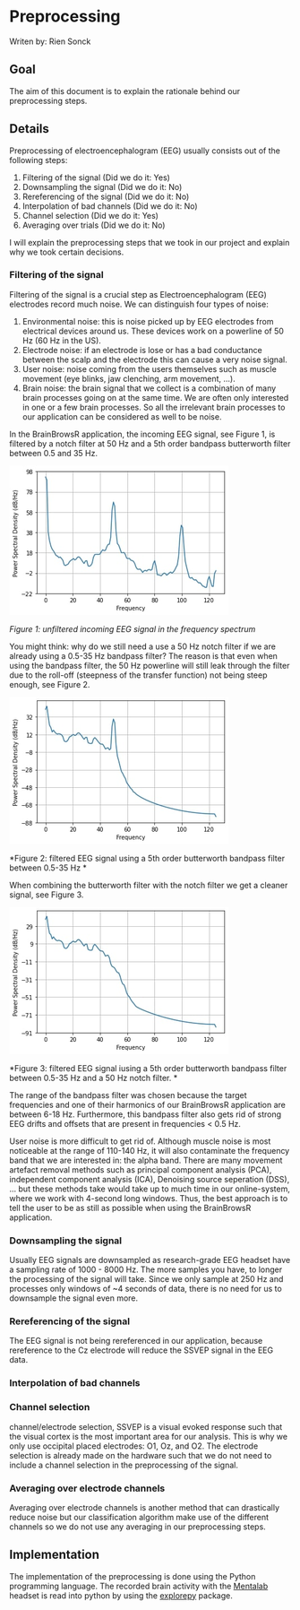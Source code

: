 # Preprocessing

Writen by: Rien Sonck

## Goal

The aim of this document is to explain the rationale behind our preprocessing steps.

## Details

Preprocessing of electroencephalogram (EEG) usually consists out of the following steps: 
1) Filtering of the signal (Did we do it: Yes)
2) Downsampling the signal (Did we do it: No)
3) Rereferencing of the signal (Did we do it: No)
4) Interpolation of bad channels (Did we do it: No)
5) Channel selection (Did we do it: Yes)
6) Averaging over trials (Did we do it: No)

I will explain the preprocessing steps that we took in our project and explain why we took certain decisions. 

### Filtering of the signal 
Filtering of the signal is a crucial step as Electroencephalogram (EEG) electrodes record much noise. We can distinguish four types of noise: 
1) Environmental noise: this is noise picked up by EEG electrodes from electrical devices around us. These devices work on a powerline of 50 Hz (60 Hz in the US).
2) Electrode noise: if an electrode is lose or has a bad conductance between the scalp and the electrode this can cause a very noise signal. 
3) User noise: noise coming from the users themselves such as muscle movement (eye blinks, jaw clenching, arm movement, ...). 
4) Brain noise: the brain signal that we collect is a combination of many brain processes going on at the same time. We are often only interested in one or a few brain processes. So all the irrelevant brain processes to our application can be considered as well to be noise. 

In the BrainBrowsR application, the incoming EEG signal, see Figure 1, is filtered by a notch filter at 50 Hz and a 5th order bandpass butterworth filter between 0.5 and 35 Hz.

![alt text](./images/unfiltered_signal.jpg)

*Figure 1: unfiltered incoming EEG signal in the frequency spectrum*

You might think: why do we still need a use a 50 Hz notch filter if we are already using a 0.5-35 Hz bandpass filter? The reason is that even when using the bandpass filter, the 50 Hz powerline will still leak through the filter due to the roll-off (steepness of the transfer function) not being steep enough, see Figure 2. 

![alt text](./images/filtered_signal_bandpass.jpg)

*Figure 2: filtered EEG signal using a 5th order butterworth bandpass filter between 0.5-35 Hz *

When combining the butterworth filter with the notch filter we get a cleaner signal, see Figure 3. 

![alt text](./images/filtered_signal_notch_bandpass.jpg)

*Figure 3: filtered EEG signal iusing a 5th order butterworth bandpass filter between 0.5-35 Hz and a 50 Hz notch filter. *

The range of the bandpass filter was chosen because the target frequencies and one of their harmonics of our BrainBrowsR application are between 6-18 Hz. Furthermore, this bandpass filter also gets rid of strong EEG drifts and offsets that are present in frequencies < 0.5 Hz. 

User noise is more difficult to get rid of. Although muscle noise is most noticeable at the range of 110-140 Hz, it will also contaminate the frequency band that we are interested in: the alpha band.
There are many movement artefact removal methods such as principal component analysis (PCA), independent component analysis (ICA), Denoising source seperation (DSS), ... but these methods take would take up to much time in our online-system, where we work with 4-second long windows. Thus, the best approach is to tell the user to be as still as possible when using the BrainBrowsR application.

### Downsampling the signal

Usually EEG signals are downsampled as research-grade EEG headset have a sampling rate of 1000 - 8000 Hz.
The more samples you have, to longer the processing of the signal will take. Since we only sample at 250 Hz and processes only windows of ~4 seconds of data, there is no need for us to downsample the signal even more.

### Rereferencing of the signal

The EEG signal is not being rereferenced in our application, because rereference to the Cz electrode will reduce the SSVEP signal in the EEG data. 

### Interpolation of bad channels


### Channel selection

channel/electrode selection, SSVEP is a visual evoked response such that the visual cortex is the most important area for our analysis. This is why we only use occipital placed electrodes: O1, Oz, and O2. The electrode selection is already made on the hardware such that we do not need to include a channel selection in the preprocessing of the signal. 

### Averaging over electrode channels

Averaging over electrode channels is another method that can drastically reduce noise but our classification algorithm make use of the different channels so we do not use any averaging in our preprocessing steps.  

## Implementation

The implementation of the preprocessing is done using the Python programming language.
The recorded brain activity with the [Mentalab](https://mentalab.com/)
headset is read into python by using the [explorepy](https://github.com/Mentalab-hub/explorepy) package.

